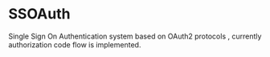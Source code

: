# SSOAuth
Single Sign On Authentication system based on OAuth2 protocols , currently authorization code flow is implemented.
